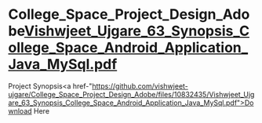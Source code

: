 # College_Space_Project_Design_Adobe[Vishwjeet_Ujgare_63_Synopsis_College_Space_Android_Application_Java_MySql.pdf]()
Project Synopsis<a href-"https://github.com/vishwjeet-ujgare/College_Space_Project_Design_Adobe/files/10832435/Vishwjeet_Ujgare_63_Synopsis_College_Space_Android_Application_Java_MySql.pdf">Download Here</a>
